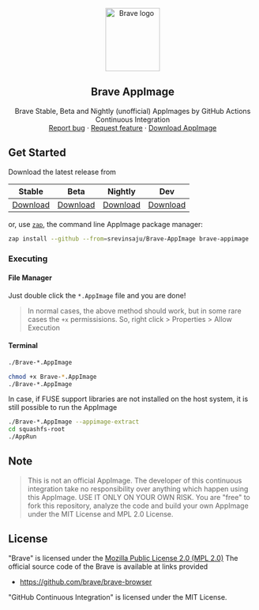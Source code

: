 <p align="center">
    <img src="https://brave.com/wp-content/uploads/2019/03/brave-logo.png" alt="Brave logo" width=110 height=128>

<h2 align="center">Brave AppImage</h2>

  <p align="center">
    Brave Stable, Beta and Nightly (unofficial) AppImages by GitHub Actions Continuous Integration
    <br>
    <a href="https://github.com/srevinsaju/Brave-Appimage/issues/new">Report bug</a>
    ·
    <a href="https://github.com/srevinsaju/Brave-Appimage/issues/new">Request feature</a>
    ·
    <a href="https://github.com/srevinsaju/Brave-Appimage/releases/latest">Download AppImage</a>
  </p>
</p>

## Get Started

Download the latest release from

| Stable | Beta | Nightly | Dev |
| ------- | --------- | --------| ------ | 
| [Download](https://github.com/srevinsaju/Brave-AppImage/releases/tag/stable) | [Download](https://github.com/srevinsaju/Brave-AppImage/releases/tag/beta) | [Download](https://github.com/srevinsaju/Brave-AppImage/releases/tag/nightly) | [Download](https://github.com/srevinsaju/Brave-AppImage/releases/tag/dev)

or, use [`zap`](https://github.com/srevinsaju/zap), the command line AppImage package manager:
```bash
zap install --github --from=srevinsaju/Brave-AppImage brave-appimage
```

### Executing
#### File Manager
Just double click the `*.AppImage` file and you are done!

> In normal cases, the above method should work, but in some rare cases
the `+x` permissisions. So, right click > Properties > Allow Execution

#### Terminal 
```bash
./Brave-*.AppImage
```
```bash
chmod +x Brave-*.AppImage
./Brave-*.AppImage
```

In case, if FUSE support libraries are not installed on the host system, it is 
still possible to run the AppImage

```bash
./Brave-*.AppImage --appimage-extract
cd squashfs-root
./AppRun
```

## Note
> This is not an official AppImage. The developer of this continuous integration
> take no responsibility over anything which happen using this AppImage. USE IT ONLY
> ON YOUR OWN RISK. You are "free" to fork this repository, analyze the code and
> build your own AppImage under the MIT License and MPL 2.0 License.

## License
"Brave" is licensed under the [Mozilla Public License 2.0  (MPL 2.0)](https://en.wikipedia.org/wiki/Mozilla_Public_License)
The official source code of the Brave is available at links provided 
* https://github.com/brave/brave-browser

"GitHub Continuous Integration" is licensed under the MIT License. 
